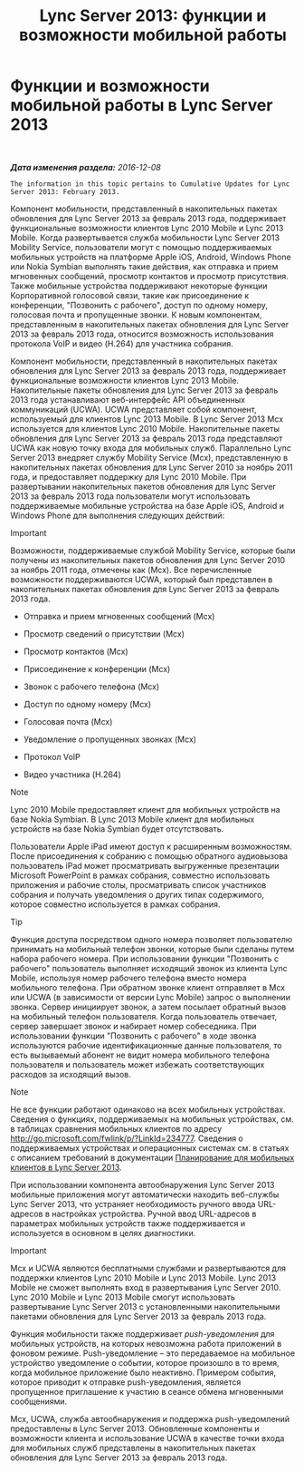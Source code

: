 ﻿---
title: 'Lync Server 2013: функции и возможности мобильной работы'
TOCTitle: Функции и возможности мобильной работы
ms:assetid: 12517a88-2531-44a5-bea5-d8884aff53eb
ms:mtpsurl: https://technet.microsoft.com/ru-ru/library/Hh689983(v=OCS.15)
ms:contentKeyID: 49309000
ms.date: 12/10/2016
mtps_version: v=OCS.15
ms.translationtype: HT
---

# Функции и возможности мобильной работы в Lync Server 2013

 

_**Дата изменения раздела:** 2016-12-08_

    The information in this topic pertains to Cumulative Updates for Lync Server 2013: February 2013.

Компонент мобильности, представленный в накопительных пакетах обновления для Lync Server 2013 за февраль 2013 года, поддерживает функциональные возможности клиентов Lync 2010 Mobile и Lync 2013 Mobile. Когда развертывается служба мобильности Lync Server 2013 Mobility Service, пользователи могут с помощью поддерживаемых мобильных устройств на платформе Apple iOS, Android, Windows Phone или Nokia Symbian выполнять такие действия, как отправка и прием мгновенных сообщений, просмотр контактов и просмотр присутствия. Также мобильные устройства поддерживают некоторые функции Корпоративной голосовой связи, такие как присоединение к конференции, "Позвонить с рабочего", доступ по одному номеру, голосовая почта и пропущенные звонки. К новым компонентам, представленным в накопительных пакетах обновления для Lync Server 2013 за февраль 2013 года, относится возможность использования протокола VoIP и видео (H.264) для участника собрания.

Компонент мобильности, представленный в накопительных пакетах обновления для Lync Server 2013 за февраль 2013 года, поддерживает функциональные возможности клиентов Lync 2013 Mobile. Накопительные пакеты обновления для Lync Server 2013 за февраль 2013 года устанавливают веб-интерфейс API объединенных коммуникаций (UCWA). UCWA представляет собой компонент, используемый для клиентов Lync 2013 Mobile. В Lync Server 2013 Mcx используется для клиентов Lync 2010 Mobile. Накопительные пакеты обновления для Lync Server 2013 за февраль 2013 года представляют UCWA как новую точку входа для мобильных служб. Параллельно Lync Server 2013 внедряет службу Mobility Service (Mcx), представленную в накопительных пакетах обновления для Lync Server 2010 за ноябрь 2011 года, и предоставляет поддержку для Lync 2010 Mobile. При развертывании накопительных пакетов обновления для Lync Server 2013 за февраль 2013 года пользователи могут использовать поддерживаемые мобильные устройства на базе Apple iOS, Android и Windows Phone для выполнения следующих действий:

> [!important]  
> Возможности, поддерживаемые службой Mobility Service, которые были получены из накопительных пакетов обновления для Lync Server 2010 за ноябрь 2011 года, отмечены как (Mcx). Все перечисленные возможности поддерживаются UCWA, который был представлен в накопительных пакетах обновления для Lync Server 2013 за февраль 2013 года.

  - Отправка и прием мгновенных сообщений (Mcx)

  - Просмотр сведений о присутствии (Mcx)

  - Просмотр контактов (Mcx)

  - Присоединение к конференции (Mcx)

  - Звонок с рабочего телефона (Mcx)

  - Доступ по одному номеру (Mcx)

  - Голосовая почта (Mcx)

  - Уведомление о пропущенных звонках (Mcx)

  - Протокол VoIP

  - Видео участника (H.264)

> [!note]  
> Lync 2010 Mobile предоставляет клиент для мобильных устройств на базе Nokia Symbian. В Lync 2013 Mobile клиент для мобильных устройств на базе Nokia Symbian будет отсутствовать.

Пользователи Apple iPad имеют доступ к расширенным возможностям. После присоединения к собранию с помощью обратного аудиовызова пользователь iPad может просматривать выгруженные презентации Microsoft PowerPoint в рамках собрания, совместно использовать приложения и рабочие столы, просматривать список участников собрания и получать уведомления о других типах содержимого, которое совместно используется в рамках собрания.


> [!TIP]
> Функция доступа посредством одного номера позволяет пользователю принимать на мобильный телефон звонки, которые были сделаны путем набора рабочего номера. При использовании функции "Позвонить с рабочего" пользователь выполняет исходящий звонок из клиента Lync Mobile, используя номер рабочего телефона вместо номера мобильного телефона. При обратном звонке клиент отправляет в Mcx или UCWA (в зависимости от версии Lync Mobile) запрос о выполнении звонка. Сервер инициирует звонок, а затем посылает обратный вызов на мобильный телефон пользователя. Когда пользователь отвечает, сервер завершает звонок и набирает номер собеседника. При использовании функции "Позвонить с рабочего" в ходе звонка используются рабочие идентификационные данные пользователя, то есть вызываемый абонент не видит номера мобильного телефона пользователя и пользователь может избежать соответствующих расходов за исходящий вызов.



> [!note]  
> Не все функции работают одинаково на всех мобильных устройствах. Сведения о функциях, поддерживаемых на мобильных устройствах, см. в таблицах сравнения мобильных клиентов по адресу <a href="http://go.microsoft.com/fwlink/p/?linkid=234777">http://go.microsoft.com/fwlink/p/?LinkId=234777</a>. Сведения о поддерживаемых устройствах и операционных системах см. в статьях с описанием требований в документации <a href="lync-server-2013-planning-for-mobile-clients.md">Планирование для мобильных клиентов в Lync Server 2013</a>.

При использовании компонента автообнаружения Lync Server 2013 мобильные приложения могут автоматически находить веб-службы Lync Server 2013, что устраняет необходимость ручного ввода URL-адресов в настройках устройства. Ручной ввод URL-адресов в параметрах мобильных устройств также поддерживается и используется в основном в целях диагностики.

> [!important]  
> Mcx и UCWA являются бесплатными службами и развертываются для поддержки клиентов Lync 2010 Mobile и Lync 2013 Mobile. Lync 2013 Mobile не сможет выполнять вход в развертывания Lync Server 2010. Lync 2010 Mobile и Lync 2013 Mobile смогут использовать развертывание Lync Server 2013 с установленными накопительными пакетами обновления для Lync Server 2013 за февраль 2013 года.

Функция мобильности также поддерживает *push-уведомления* для мобильных устройств, на которых невозможна работа приложений в фоновом режиме. Push-уведомление – это передаваемое на мобильное устройство уведомление о событии, которое произошло в то время, когда мобильное приложение было неактивно. Примером события, которое приводит к отправке push-уведомления, является пропущенное приглашение к участию в сеансе обмена мгновенными сообщениями.

Mcx, UCWA, служба автообнаружения и поддержка push-уведомлений предоставлены в Lync Server 2013. Обновленные компоненты и возможности клиента и использование UCWA в качестве точки входа для мобильных служб представлены в накопительных пакетах обновления для Lync Server 2013 за февраль 2013 года.


